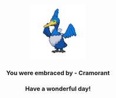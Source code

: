 <p align="center">
    <img src="https://raw.githubusercontent.com/PokeAPI/sprites/master/sprites/pokemon/845.png" width="150" height="150">
</p>
<h3 align="center">You were embraced by - <b>Cramorant</b></h3>
<h3 align="center">Have a wonderful day!</h3>
